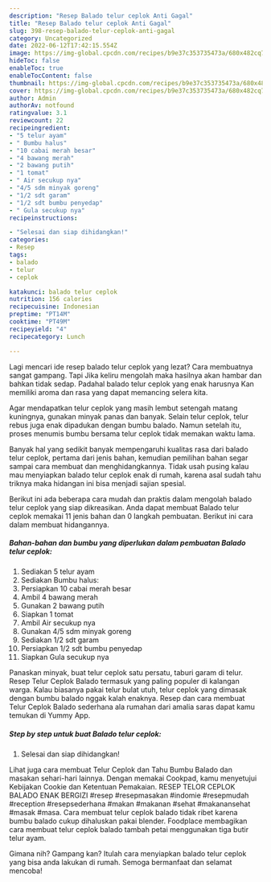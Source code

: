 ```yaml
---
description: "Resep Balado telur ceplok Anti Gagal"
title: "Resep Balado telur ceplok Anti Gagal"
slug: 398-resep-balado-telur-ceplok-anti-gagal
category: Uncategorized
date: 2022-06-12T17:42:15.554Z
image: https://img-global.cpcdn.com/recipes/b9e37c353735473a/680x482cq70/balado-telur-ceplok-foto-resep-utama.jpg
hideToc: false
enableToc: true
enableTocContent: false
thumbnail: https://img-global.cpcdn.com/recipes/b9e37c353735473a/680x482cq70/balado-telur-ceplok-foto-resep-utama.jpg
cover: https://img-global.cpcdn.com/recipes/b9e37c353735473a/680x482cq70/balado-telur-ceplok-foto-resep-utama.jpg
author: Admin
authorAv: notfound
ratingvalue: 3.1
reviewcount: 22
recipeingredient:
- "5 telur ayam"
- " Bumbu halus"
- "10 cabai merah besar"
- "4 bawang merah"
- "2 bawang putih"
- "1 tomat"
- " Air secukup nya"
- "4/5 sdm minyak goreng"
- "1/2 sdt garam"
- "1/2 sdt bumbu penyedap"
- " Gula secukup nya"
recipeinstructions:

- "Selesai dan siap dihidangkan!"
categories:
- Resep
tags:
- balado
- telur
- ceplok

katakunci: balado telur ceplok 
nutrition: 156 calories
recipecuisine: Indonesian
preptime: "PT14M"
cooktime: "PT49M"
recipeyield: "4"
recipecategory: Lunch

---
```



Lagi mencari ide resep balado telur ceplok yang lezat? Cara membuatnya sangat gampang. Tapi Jika keliru mengolah maka hasilnya akan hambar dan bahkan tidak sedap. Padahal balado telur ceplok yang enak harusnya Kan memiliki aroma dan rasa yang dapat memancing selera kita.


Agar mendapatkan telur ceplok yang masih lembut setengah matang kuningnya, gunakan minyak panas dan banyak. Selain telur ceplok, telur rebus juga enak dipadukan dengan bumbu balado. Namun setelah itu, proses menumis bumbu bersama telur ceplok tidak memakan waktu lama.

Banyak hal yang sedikit banyak mempengaruhi kualitas rasa dari balado telur ceplok, pertama dari jenis bahan, kemudian pemilihan bahan segar sampai cara membuat dan menghidangkannya. Tidak usah pusing kalau mau menyiapkan balado telur ceplok enak di rumah, karena asal sudah tahu triknya maka hidangan ini bisa menjadi sajian spesial.


Berikut ini ada beberapa cara mudah dan praktis dalam mengolah balado telur ceplok yang siap dikreasikan. Anda dapat membuat Balado telur ceplok memakai 11 jenis bahan dan 0 langkah pembuatan. Berikut ini cara dalam membuat hidangannya.

<!--inarticleads1-->

##### Bahan-bahan dan bumbu yang diperlukan dalam pembuatan Balado telur ceplok:

1. Sediakan 5 telur ayam
1. Sediakan  Bumbu halus:
1. Persiapkan 10 cabai merah besar
1. Ambil 4 bawang merah
1. Gunakan 2 bawang putih
1. Siapkan 1 tomat
1. Ambil  Air secukup nya
1. Gunakan 4/5 sdm minyak goreng
1. Sediakan 1/2 sdt garam
1. Persiapkan 1/2 sdt bumbu penyedap
1. Siapkan  Gula secukup nya


Panaskan minyak, buat telur ceplok satu persatu, taburi garam di telur. Resep Telur Ceplok Balado termasuk yang paling populer di kalangan warga. Kalau biasanya pakai telur bulat utuh, telur ceplok yang dimasak dengan bumbu balado nggak kalah enaknya. Resep dan cara membuat Telur Ceplok Balado sederhana ala rumahan dari amalia saras dapat kamu temukan di Yummy App. 

<!--inarticleads2-->

##### Step by step untuk buat Balado telur ceplok:


1. Selesai dan siap dihidangkan!

Lihat juga cara membuat Telur Ceplok dan Tahu Bumbu Balado dan masakan sehari-hari lainnya. Dengan memakai Cookpad, kamu menyetujui Kebijakan Cookie dan Ketentuan Pemakaian. RESEP TELOR CEPLOK BALADO ENAK BERGIZI #resep #resepmasakan #indomie #resepmudah #reception #resepsederhana #makan #makanan #sehat #makanansehat #masak #masa. Cara membuat telur ceplok balado tidak ribet karena bumbu balado cukup dihaluskan pakai blender. Foodplace membagikan cara membuat telur ceplok balado tambah petai menggunakan tiga butir telur ayam. 

Gimana nih? Gampang kan? Itulah cara menyiapkan balado telur ceplok yang bisa anda lakukan di rumah. Semoga bermanfaat dan selamat mencoba!
